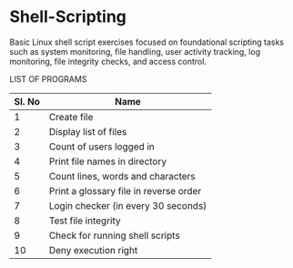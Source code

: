 # Shell-Scripting
 Basic Linux shell script exercises focused on foundational scripting tasks such as system monitoring, file handling, user activity tracking, log monitoring, file integrity checks, and access control.

LIST OF PROGRAMS

| Sl. No | Name                                            |
|--------|-------------------------------------------------|
| 1      | Create file                                     |
| 2      | Display list of files                           |
| 3      | Count of users logged in                        |
| 4      | Print file names in directory                   |
| 5      | Count lines, words and characters               |
| 6      | Print a glossary file in reverse order          |
| 7      | Login checker (in every 30 seconds)             |
| 8      | Test file integrity                             |
| 9      | Check for running shell scripts                 |
| 10     | Deny execution right                            |
